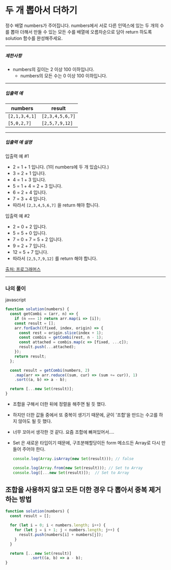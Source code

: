 # 두 개 뽑아서 더하기

정수 배열 numbers가 주어집니다. numbers에서 서로 다른 인덱스에 있는 두 개의 수를 뽑아 더해서 만들 수 있는 모든 수를 배열에 오름차순으로 담아 return 하도록 solution 함수를 완성해주세요.

------

##### 제한사항

- numbers의 길이는 2 이상 100 이하입니다.
  - numbers의 모든 수는 0 이상 100 이하입니다.

------

##### 입출력 예

| numbers       | result          |
| ------------- | --------------- |
| `[2,1,3,4,1]` | `[2,3,4,5,6,7]` |
| `[5,0,2,7]`   | `[2,5,7,9,12]`  |

------

##### 입출력 예 설명

입출력 예 #1

- 2 = 1 + 1 입니다. (1이 numbers에 두 개 있습니다.)
- 3 = 2 + 1 입니다.
- 4 = 1 + 3 입니다.
- 5 = 1 + 4 = 2 + 3 입니다.
- 6 = 2 + 4 입니다.
- 7 = 3 + 4 입니다.
- 따라서 `[2,3,4,5,6,7]` 을 return 해야 합니다.

입출력 예 #2

- 2 = 0 + 2 입니다.
- 5 = 5 + 0 입니다.
- 7 = 0 + 7 = 5 + 2 입니다.
- 9 = 2 + 7 입니다.
- 12 = 5 + 7 입니다.
- 따라서 `[2,5,7,9,12]` 를 return 해야 합니다.

[출처: 프로그래머스](https://programmers.co.kr/learn/courses/30/lessons/68644/solution_groups?language=javascript)

---

### 나의 풀이

javascript

```js
function solution(numbers) {
  const getCombi = (arr, n) => {
    if (n === 1) return arr.map(i => [i]);
    const result = [];
    arr.forEach((fixed, index, origin) => {
      const rest = origin.slice(index + 1);
      const combis = getCombi(rest, n - 1);
      const attached = combis.map(c => [fixed, ...c]);
      result.push(...attached);
    });
    return result;
  };

  const result = getCombi(numbers, 2)
    .map(arr => arr.reduce((sum, cur) => (sum += cur)), 1)
    .sort((a, b) => a - b);

  return [...new Set(result)];
}
```

- 조합을 구해서 더한 뒤에 정렬을 해주면 될 듯 했다.
- 하지만 더한 값들 중에서 또 중복이 생기기 때문에, 굳이 '조합'을 만드는 수고를 하지 않아도 될 듯 했다.
- 너무 꼬아서 생각한 것 같다. 요즘 조합에 빠져있어서....

- Set 은 새로운 타입이기 때문에, 구조분해할당이든 form 메소드든 Array로 다시 만들어 주어야 한다.

  ```js
  console.log(Array.isArray(new Set(result))); // false
  ```

  ```js
  console.log(Array.from(new Set(result))); // Set to Array
  console.log([...new Set(result)]);  // Set to Array
  ```

  



## 조합을 사용하지 않고 모든 더한 경우 다 뽑아서 중복 제거하는 방법

```js
function solution(numbers) {
  const result = [];

  for (let i = 0; i < numbers.length; i++) {
    for (let j = i + 1; j < numbers.length; j++) {
      result.push(numbers[i] + numbers[j]);
    }
  }

  return [...new Set(result)]
           .sort((a, b) => a - b);
}
```


